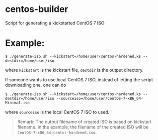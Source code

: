 centos-builder
===

Script for generating a kickstarted CentOS 7 ISO

# Example:

```
$ ./generate-iso.sh --kickstart=/home/user/centos-hardened.ks --destdir=/home/user/iso
```
where `kickstart` is the kickstart file, `destdir` is the output directory.

If someone wants to use local CentOS 7 ISO, instead of letting the script downloading one, one can do
```
$ ./generate-iso.sh --kickstart=/home/user/centos-hardened.ks --destdir=/home/user/iso --sourceiso=/home/user/CentOS-7-x86_64-Minimal.iso
```
where `sourceiso` is the local CentOS 7 ISO to used.

> Remark: The output filename of created ISO is based on kickstart filename. In the example, the filename of the created ISO will be `CentOS-7-x86_64-centos-hardened.iso`.